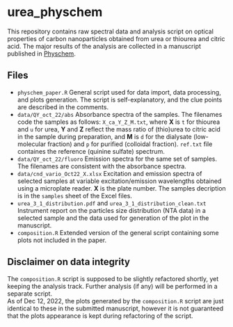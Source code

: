# urea_physchem
This repository contains raw spectral data and analysis script on optical properties of carbon nanoparticles obtained from urea or thiourea and citric acid. The major results of the analysis are collected in a manuscript published in [Physchem](https://www.mdpi.com/2673-7167/3/1/8).  

## Files
* `physchem_paper.R` General script used for data import, data processing, and plots generation. The script is self-explanatory, and the clue points are described in the comments.
* `data/QY_oct_22/abs` Absorbance spectra of the samples. The filenames code the samples as follows: `X_ca_Y_Z_M.txt`, where **X** is `t` for thiourea and `u` for urea, **Y** and **Z** reflect the mass ratio of (thio)urea to citric acid in the sample during preparation, and **M** is `d` for the dialysate (low-molecular fraction) and `p` for purified (colloidal fraction). `ref.txt` file containes the reference (quinine sulfate) spectrum.
* `data/QY_oct_22/fluoro` Emission spectra for the same set of samples. The filenames are consistent with the absorbance spectra.
* `data/cnd_vario_Oct22_X.xlsx` Excitation and emission spectra of selected samples at variable excitation/emission wavelengths obtained using a microplate reader. **X** is the plate number. The samples decription is in the `samples` sheet of the Excel files.
* `urea_3_1_distribution.pdf` and `urea_3_1_distribution_clean.txt` Instrument report on the particles size distribution (NTA data) in a selected sample and the data used for generation of the plot in the manuscript.
* `composition.R` Extended version of the general script containing some plots not included in the paper.

## Disclaimer on data integrity
The `composition.R` script is supposed to be slightly refactored shortly, yet keeping the analysis track. Further analysis (if any) will be performed in a separate script.  
As of Dec 12, 2022, the plots generated by the `composition.R` script are just identical to these in the submitted manuscript, however it is not guaranteed that the plots appearance is kept during refactoring of the script.

